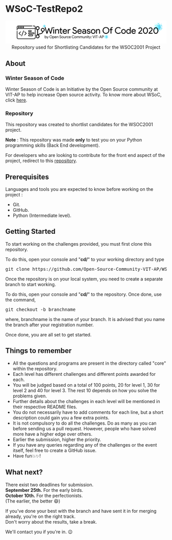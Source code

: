 # WSoC-TestRepo2

<p align="center">
    <img src="assets\Logo.png" alt="WSoC Logo">
    <br>Repository used for Shortlisting Candidates for the WSOC2001 Project
</p>

## About

### Winter Season of Code

Winter Season of Code is an Initiative by the Open Source community at VIT-AP to help increase Open source activity.
To know more about WSoC, click [here](https://www.wsocbyosc.com/).

### Repository

This repository was created to shortlist candidates for the WSOC2001 project.

**Note** : This repository was made **only** to test you on your Python programming skills (Back End development). 

For developers who are looking to contribute for the front end aspect of the project, redirect to this [repository](https://github.com/Open-Source-Community-VIT-AP/WSoC-TestRepo).

## Prerequisites

Languages and tools you are expected to know before working on the project : 
- Git.
- GitHub.
- Python (Intermediate level).

## Getting Started

To start working on the challenges provided, you must first clone this repository.

To do this, open your console and "**cd/**" to your working directory and type 

<pre>
git clone https://github.com/Open-Source-Community-VIT-AP/WSoC-TestRepo2.git
</pre>

Once the repository is on your local system, you need to create a separate branch to start working. 

To do this, open your console and "**cd/**" to the repository. Once done, use the command,

<pre>
git checkout -b branchname
</pre>

where, branchname is the name of your branch. It is advised that you name the branch after your registration number. 

Once done, you are all set to get started.

## Things to remember

- All the questions and programs are present in the directory called "core" within the repository.
- Each level has different challenges and different points awarded for each.
- You will be judged based on a total of 100 points, 20 for level 1, 30 for level 2 and 40 for level 3. The rest 10 depends on how you solve the problems given.
- Further details about the challenges in each level will be mentioned in their respective README files.
- You do not necessarily have to add comments for each line, but a short description could gain you a few extra points.
- It is not compulsory to do all the challenges. Do as many as you can before sending us a pull request. However, people who have solved more have a higher edge over others.
- Earlier the submission, higher the priority. 
- If you have any queries regarding any of the challenges or the event itself, feel free to create a GitHub issue.
- Have fun💥✨!

## What next?

There exist two deadlines for submission.\
**September 25th.** For the early birds.\
**October 10th.** For the perfectionists.\
(The earlier, the better 😄)

If you've done your best with the branch and have sent it in for merging already, you're on the right track.\
Don't worry about the results, take a break.

We'll contact you if you're in. 😉
